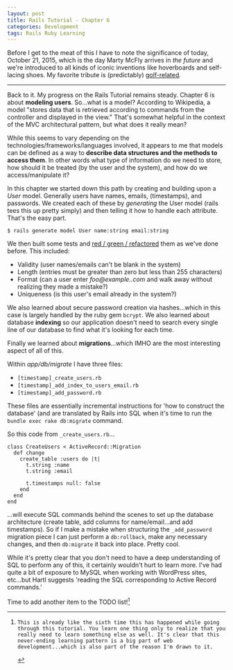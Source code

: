 ```yaml
---
layout: post
title: Rails Tutorial - Chapter 6
categories: Development
tags: Rails Ruby Learning
---
```

Before I get to the meat of this I have to note the significance of today, October 21, 2015, which is the day Marty McFly arrives in _the future_ and we're introduced to all kinds of iconic inventions like hoverboards and self-lacing shoes. My favorite tribute is (predictably) [golf-related](https://instagram.com/p/9GgNQKuzwM/).

---

Back to it. My progress on the Rails Tutorial remains steady. Chapter 6 is about **modeling users**. So...what is a model?  According to Wikipedia, a model "stores data that is retrieved according to commands from the controller and displayed in the view." That's somewhat helpful in the context of the MVC architectural pattern, but what does it really mean?

While this seems to vary depending on the technologies/frameworks/languages involved, it appears to me that models can be defined as a way to **describe data structures and the methods to access them**. In other words what type of information do we need to store, how should it be treated (by the user and the system), and how do we access/manipulate it?

In this chapter we started down this path by creating and building upon a _User_ model. Generally users have names, emails, (timestamps), and passwords. We created each of these by _generating_ the User model (rails tees this up pretty simply) and then telling it how to handle each attribute. That's the easy part.

    $ rails generate model User name:string email:string

We then built some tests and [red / green / refactored](https://en.wikipedia.org/wiki/Test-driven_development) them as we've done before. This included:

- Validity (user names/emails can't be blank in the system)
- Length (entries must be greater than zero but less than 255 characters)
- Format (can a user enter _foo@example..com_ and walk away without realizing they made a mistake?)
- Uniqueness (is this user's email already in the system?)

We also learned about secure password creation via hashes...which in this case is largely handled by the ruby gem `bcrypt`. We also learned about database **indexing** so our application doesn't need to search every single line of our database to find what it's looking for each time.

Finally we learned about **migrations**...which IMHO are the most interesting aspect of all of this.

Within _app/db/migrate_ I have three files:

- `[timestamp]_create_users.rb`
- `[timestamp]_add_index_to_users_email.rb`
- `[timestamp]_add_password.rb`

These files are essentially incremental instructions for 'how to construct the database' (and are translated by Rails into SQL when it's time to run the `bundle exec rake db:migrate` command.

So this code from `_create_users.rb`...

    class CreateUsers < ActiveRecord::Migration
      def change
        create_table :users do |t|
          t.string :name
          t.string :email
    
          t.timestamps null: false
        end
      end
    end

...will execute SQL commands behind the scenes to set up the database architecture (create table, add columns for name/email...and add timestamps). So if I make a mistake when structuring the `_add_password` migration piece I can just perform a `db:rollback`, make any necessary changes, and then `db:migrate` it back into place. Pretty cool.

While it's pretty clear that you don't need to have a deep understanding of SQL to perform any of this, it certainly wouldn't hurt to learn more. I've had quite a bit of exposure to MySQL when working with WordPress sites, etc...but Hartl suggests 'reading the SQL corresponding to Active Record commands.' 

Time to add another item to the TODO list![^1]

[^1]:    This is already like the sixth time this has happened while going through this tutorial. You learn one thing only to realize that you really need to learn something else as well. It's clear that this never-ending learning pattern is a big part of web development...which is also part of the reason I'm drawn to it.



